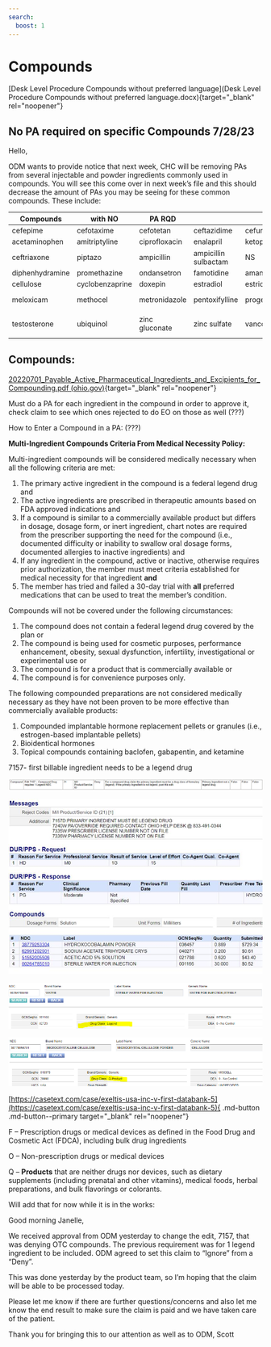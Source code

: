 ```yaml
---
search:
  boost: 1
---
```


# Compounds

[Desk Level Procedure Compounds without preferred language](Desk Level Procedure Compounds without preferred language.docx){target="_blank" rel="noopener"}

## No PA required on specific Compounds 7/28/23

Hello,

ODM wants to provide notice that next week, CHC will be removing PAs from several injectable and powder ingredients commonly used in compounds. You will see this come over in next week’s file and this should decrease the amount of PAs you may be seeing for these common compounds. These include:

|Compounds | with NO| PA RQD| | |  |
|--------------|-----------|--------------|---|--|--|
| cefepime |cefotaxime | cefotetan | ceftazidime | cefuroxime | clindamycin |
| acetaminophen | amitriptyline|ciprofloxacin| enalapril| ketoprofen| cefazolin|
|ceftriaxone| piptazo| ampicillin| ampicillin sulbactam| NS| D5|
|diphenhydramine| promethazine| ondansetron| famotidine| amantadine| boric acid|
|cellulose| cyclobenzaprine| doxepin| estradiol| estriol| lidocaine| 
|meloxicam| methocel| metronidazole| pentoxifylline| progesterone| sodium bicarb| 
|testosterone| ubiquinol| zinc gluconate| zinc sulfate| vancomycin | lansoprazole IV and powder| 


## Compounds: 

[20220701_Payable_Active_Pharmaceutical_Ingredients_and_Excipients_for_Compounding.pdf (ohio.gov)](https://pharmacy.medicaid.ohio.gov/sites/default/files/20220701_Payable_Active_Pharmaceutical_Ingredients_and_Excipients_for_Compounding.pdf#overlay-context=drug-coverage){target="_blank" rel="noopener"}



Must do a PA for each ingredient in the compound in order to approve it, check claim to see which ones rejected to do EO on those as well (???)

How to Enter a Compound in a PA: (???)


**Multi-Ingredient Compounds Criteria From Medical Necessity Policy:**

Multi-ingredient compounds will be considered medically necessary when all the following criteria are met:

1. The primary active ingredient in the compound is a federal legend drug and 
2. The active ingredients are prescribed in therapeutic amounts based on FDA approved indications and 
3. If a compound is similar to a commercially available product but differs in dosage, dosage form, or inert ingredient, chart notes are required from the prescriber supporting the need for the compound (i.e., documented difficulty or inability to swallow oral dosage forms, documented allergies to inactive ingredients) and 
4. If any ingredient in the compound, active or inactive, otherwise requires prior authorization, the member must meet criteria established for medical necessity for that ingredient **and** 
5. The member has tried and failed a 30-day trial with **all** preferred medications that can be used to treat the member’s condition.  

Compounds will not be covered under the following circumstances:

1. The compound does not contain a federal legend drug covered by the plan or  
2. The compound is being used for cosmetic purposes, performance enhancement, obesity, sexual dysfunction, infertility, investigational or experimental use or  
3. The compound is for a product that is commercially available or  
4. The compound is for convenience purposes only. 

The following compounded preparations are not considered medically necessary as they have not been proven to be more effective than commercially available products:

1. Compounded implantable hormone replacement pellets or granules (i.e., estrogen-based implantable pellets)  
2. Bioidentical hormones 
3. Topical compounds containing baclofen, gabapentin, and ketamine 

7157- first billable ingredient needs to be a legend drug

![Alt text](compounds_1.png)

![Alt text](compounds_2.png)

![Alt text](compounds_3.png)

![Alt text](compounds_4.png)

[https://casetext.com/case/exeltis-usa-inc-v-first-databank-5](https://casetext.com/case/exeltis-usa-inc-v-first-databank-5){ .md-button .md-button--primary target="_blank" rel="noopener"}

F – Prescription drugs or medical devices as defined in the Food Drug and Cosmetic Act (FDCA), including bulk drug ingredients

O – Non-prescription drugs or medical devices

Q – **Products** that are neither drugs nor devices, such as dietary supplements (including prenatal and other vitamins), medical foods, herbal preparations, and bulk flavorings or colorants.

Will add that for now while it is in the works:

Good morning Janelle,

We received approval from ODM yesterday to change the edit, 7157, that was denying OTC compounds.  The previous requirement was for 1 legend ingredient to be included.  ODM agreed to set this claim to “Ignore” from a “Deny”.

This was done yesterday by the product team, so I’m hoping that the claim will be able to be processed today.

Please let me know if there are further questions/concerns and also let me know the end result to make sure the claim is paid and we have taken care of the patient.

Thank you for bringing this to our attention as well as to ODM, Scott
